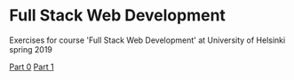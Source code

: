 # Full Stack Web Development
Exercises for course 'Full Stack Web Development' at University of Helsinki spring 2019

[Part 0](https://github.com/L2PIssue/Fullstack/tree/master/part_0)
[Part 1](https://github.com/L2PIssue/Fullstack/tree/master/part_1)
